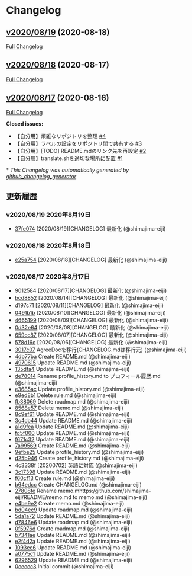 # Changelog

## [v2020/08/19](https://github.com/shimajima-eiji/README/tree/v2020/08/19) (2020-08-18)

[Full Changelog](https://github.com/shimajima-eiji/README/compare/v2020/08/18...v2020/08/19)

## [v2020/08/18](https://github.com/shimajima-eiji/README/tree/v2020/08/18) (2020-08-17)

[Full Changelog](https://github.com/shimajima-eiji/README/compare/v2020/08/17...v2020/08/18)

## [v2020/08/17](https://github.com/shimajima-eiji/README/tree/v2020/08/17) (2020-08-16)

[Full Changelog](https://github.com/shimajima-eiji/README/compare/0ceccc34621204785a1be4c8b781f005d76b2ac9...v2020/08/17)

**Closed issues:**

- 【自分用】煩雑なリポジトリを整理 [\#4](https://github.com/shimajima-eiji/README/issues/4)
- 【自分用】ラベルの設定をリポジトリ間で共有する [\#3](https://github.com/shimajima-eiji/README/issues/3)
- 【自分用】\[TODO\] README.mdのリンク先を再設定 [\#2](https://github.com/shimajima-eiji/README/issues/2)
- 【自分用】translate.shを適切な場所に配置 [\#1](https://github.com/shimajima-eiji/README/issues/1)



\* *This Changelog was automatically generated by [github_changelog_generator](https://github.com/github-changelog-generator/github-changelog-generator)*
## 更新履歴

### v2020/08/19 2020年8月19日
- [37fe074](https://github.com/shimajima-eiji/README/commit/37fe0744db4075620937cc65457af407f2647141) [2020/08/19][CHANGELOG] 最新化 (@shimajima-eiji)

### v2020/08/18 2020年8月18日
- [e25a754](https://github.com/shimajima-eiji/README/commit/e25a75495d03ddf293e9a3e31fea83ee98e7a231) [2020/08/18][CHANGELOG] 最新化 (@shimajima-eiji)

### v2020/08/17 2020年8月17日
- [9012584](https://github.com/shimajima-eiji/README/commit/90125842e9d7c348404577057019b638c73dcf06) [2020/08/17][CHANGELOG] 最新化 (@shimajima-eiji)
- [bcd8852](https://github.com/shimajima-eiji/README/commit/bcd885299b12e06d074da031892e90eabedf1644) [2020/08/14][CHANGELOG] 最新化 (@shimajima-eiji)
- [d197c71](https://github.com/shimajima-eiji/README/commit/d197c71dd186ab1de941c4b09724142da7ff1969) [2020/08/11][CHANGELOG] 最新化 (@shimajima-eiji)
- [0491b1b](https://github.com/shimajima-eiji/README/commit/0491b1bcb9f4adf4f5df720a46cdc2d69685709d) [2020/08/10][CHANGELOG] 最新化 (@shimajima-eiji)
- [4665199](https://github.com/shimajima-eiji/README/commit/4665199fd08b52f1b8ae5be1922e5c9dd3c8d638) [2020/08/09][CHANGELOG] 最新化 (@shimajima-eiji)
- [0d32e64](https://github.com/shimajima-eiji/README/commit/0d32e6450ebe0f1e72bc8d6e809b76fc137370a0) [2020/08/08][CHANGELOG] 最新化 (@shimajima-eiji)
- [659cc87](https://github.com/shimajima-eiji/README/commit/659cc877afa5f4875907a63962b835aaab9fe550) [2020/08/07][CHANGELOG] 最新化 (@shimajima-eiji)
- [578d16c](https://github.com/shimajima-eiji/README/commit/578d16cd554611154f3cb8cb51c0de0044d67c82) [2020/08/06][CHANGELOG] 最新化 (@shimajima-eiji)
- [3017c07](https://github.com/shimajima-eiji/README/commit/3017c0758abbde431d75d28357343ac5e48be96b) AgreeDocを移行(CHANGELOG.mdは移行元) (@shimajima-eiji)
- [4db77ba](https://github.com/shimajima-eiji/README/commit/4db77baec56cfbacea52ab1c21f26f05376f0fea) Create README.md (@shimajima-eiji)
- [4970615](https://github.com/shimajima-eiji/README/commit/4970615ba10775bc9f72280dd76bf09eb65965fc) Update README.md (@shimajima-eiji)
- [135dfa4](https://github.com/shimajima-eiji/README/commit/135dfa4ded80dcfb8e9cf4b71fc67146c06be9c0) Update README.md (@shimajima-eiji)
- [de78014](https://github.com/shimajima-eiji/README/commit/de78014a7e5fa954edcfca5c2bb4931531149f0a) Rename profile_history.md to プロフィール履歴.md (@shimajima-eiji)
- [e3685ac](https://github.com/shimajima-eiji/README/commit/e3685ac10c0c2b778c763cff101469b85ccdbc2a) Update profile_history.md (@shimajima-eiji)
- [e9ed8b1](https://github.com/shimajima-eiji/README/commit/e9ed8b1ee9019373d9fce765df68b1a8f711a7a6) Delete rule.md (@shimajima-eiji)
- [fb38069](https://github.com/shimajima-eiji/README/commit/fb380699f75ebe7ea3193d78635e03e646475ab2) Delete roadmap.md (@shimajima-eiji)
- [8568e57](https://github.com/shimajima-eiji/README/commit/8568e57e169ba79b65504c02672c576ee2c314e4) Delete memo.md (@shimajima-eiji)
- [8c9ef61](https://github.com/shimajima-eiji/README/commit/8c9ef613950016c4fc25bbd9cad9faba26bf1287) Update README.md (@shimajima-eiji)
- [3c4cb44](https://github.com/shimajima-eiji/README/commit/3c4cb4446b517b53574f19898cc4f1447816c4e0) Update README.md (@shimajima-eiji)
- [a1d9fea](https://github.com/shimajima-eiji/README/commit/a1d9fea40862649ad00535209d11bb970eee7d90) Update README.md (@shimajima-eiji)
- [fd5f000](https://github.com/shimajima-eiji/README/commit/fd5f0005a3e1009332cec6c0e293193e9028a1b7) Update README.md (@shimajima-eiji)
- [f671c32](https://github.com/shimajima-eiji/README/commit/f671c322318ca05e4dfe4923febe507309ea8b84) Update README.md (@shimajima-eiji)
- [7a99569](https://github.com/shimajima-eiji/README/commit/7a995695b8a798fffdba09c8342a29ca9fc1155d) Create README.md (@shimajima-eiji)
- [9efbe25](https://github.com/shimajima-eiji/README/commit/9efbe25c30fea914c5f906aaaa0f8b27b318d4d9) Update profile_history.md (@shimajima-eiji)
- [d25b946](https://github.com/shimajima-eiji/README/commit/d25b946a89506d84d613ce2245bbe897ab1328a4) Create profile_history.md (@shimajima-eiji)
- [4c3338f](https://github.com/shimajima-eiji/README/commit/4c3338f65a9f4a8663f64a1b48cfd488fac1a5c9) [20200702] 英語に対応 (@shimajima-eiji)
- [3c17398](https://github.com/shimajima-eiji/README/commit/3c173981ba83a564a32fad79be854c2bbd19c11f) Update README.md (@shimajima-eiji)
- [f60cf13](https://github.com/shimajima-eiji/README/commit/f60cf130d1a05626f7f1f4d156d8e79501fa6d4c) Create rule.md (@shimajima-eiji)
- [b64edcc](https://github.com/shimajima-eiji/README/commit/b64edcc542836aead9ea8b856b29fc14e9473247) Create CHANGELOG.md (@shimajima-eiji)
- [27808fe](https://github.com/shimajima-eiji/README/commit/27808fe737d0982ba11d1b563b26e090700c9542) Rename memo.mhttps:/github.com/shimajima-eiji/README/memo.md to memo.md (@shimajima-eiji)
- [e4be9e2](https://github.com/shimajima-eiji/README/commit/e4be9e27665be84e491a4b915a0816a080b0b3b9) Create memo.md (@shimajima-eiji)
- [bd04ec9](https://github.com/shimajima-eiji/README/commit/bd04ec927c2a94a9edacfeef1f2eebf18280a89d) Update roadmap.md (@shimajima-eiji)
- [5da1a72](https://github.com/shimajima-eiji/README/commit/5da1a72edc2369a3a03f432e120c506e0f442f4f) Update README.md (@shimajima-eiji)
- [d7846e6](https://github.com/shimajima-eiji/README/commit/d7846e65a22ecadcad03e92b392ec47396930217) Update roadmap.md (@shimajima-eiji)
- [0f5976d](https://github.com/shimajima-eiji/README/commit/0f5976d0c922ff7a5e952093a3b9bf478a0223ce) Create roadmap.md (@shimajima-eiji)
- [b7341ae](https://github.com/shimajima-eiji/README/commit/b7341aebbd9752105b78e087be30ab3c90535613) Update README.md (@shimajima-eiji)
- [e2f4d2a](https://github.com/shimajima-eiji/README/commit/e2f4d2a910cfa978d6a71752eeff566a08395fa9) Update README.md (@shimajima-eiji)
- [1093ee6](https://github.com/shimajima-eiji/README/commit/1093ee67b1e0e3f5af3829f4daa824c0b93a72ff) Update README.md (@shimajima-eiji)
- [a0775c1](https://github.com/shimajima-eiji/README/commit/a0775c1e3ac7a609997fa3c16aab4ede4d08d9c9) Update README.md (@shimajima-eiji)
- [6296529](https://github.com/shimajima-eiji/README/commit/62965292f71f1fbb4a7b6fc072ddf45b62d6887c) Update README.md (@shimajima-eiji)
- [0ceccc3](https://github.com/shimajima-eiji/README/commit/0ceccc34621204785a1be4c8b781f005d76b2ac9) Initial commit (@shimajima-eiji)